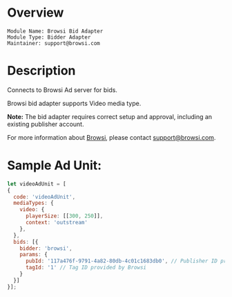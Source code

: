 # Overview

```
Module Name: Browsi Bid Adapter
Module Type: Bidder Adapter
Maintainer: support@browsi.com
```

# Description

Connects to Browsi Ad server for bids.

Browsi bid adapter supports Video media type.

**Note:** The bid adapter requires correct setup and approval, including an existing publisher account.

For more information about [Browsi](https://www.browsi.com), please contact [support@browsi.com](support@browsi.com).

# Sample Ad Unit:
```javascript
let videoAdUnit = [
{
  code: 'videoAdUnit',
  mediaTypes: {
    video: {
      playerSize: [[300, 250]],
      context: 'outstream'
    },
  },
  bids: [{
    bidder: 'browsi',
    params: {
      pubId: '117a476f-9791-4a82-80db-4c01c1683db0', // Publisher ID provided by Browsi
      tagId: '1' // Tag ID provided by Browsi
    }
  }]
}];
```
